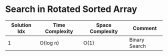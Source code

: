 # Search in Rotated Sorted Array

| Solution Idx | Time Complexity | Space Complexity | Comment       |
| ------------ | --------------- | ---------------- | ------------- |
| 1            | O(log n)        | O(1)             | Binary Search |
